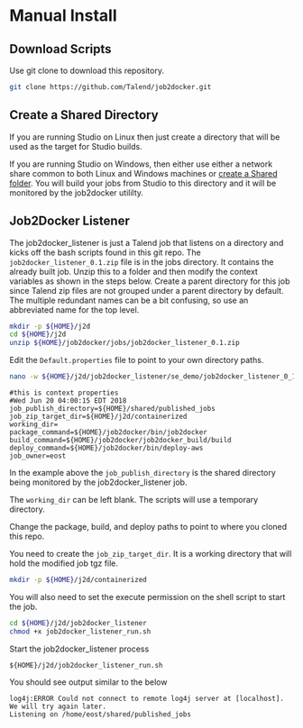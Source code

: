 # Manual Install

## Download Scripts

Use git clone to download this repository.

````bash
git clone https://github.com/Talend/job2docker.git
````

## Create a Shared Directory

If you are running Studio on Linux then just create a directory that will be used as the target for Studio builds.

If you are running Studio on Windows, then either use either a network share common to both Linux and Windows machines
or [create a Shared folder](vm_shared_folder.md).
You will build your jobs from Studio to this directory and it will be monitored by the job2docker utililty.

## Job2Docker Listener

The job2docker_listener is just a Talend job that listens on a directory and kicks off the bash scripts found in this git repo.
The `job2docker_listener_0.1.zip` file is in the jobs directory.  It contains the already built job.
Unzip this to a folder and then modify the context variables as shown in the steps below.
Create a parent directory for this job since Talend zip files are not grouped under a parent directory by default.
The multiple redundant names can be a bit confusing, so use an abbreviated name for the top level.

````bash
mkdir -p ${HOME}/j2d
cd ${HOME}/j2d
unzip ${HOME}/job2docker/jobs/job2docker_listener_0.1.zip
````

Edit the `Default.properties` file to point to your own directory paths.

````bash
nano -w ${HOME}/j2d/job2docker_listener/se_demo/job2docker_listener_0_1/contexts/Default.properties
````

````
#this is context properties
#Wed Jun 20 04:00:15 EDT 2018
job_publish_directory=${HOME}/shared/published_jobs
job_zip_target_dir=${HOME}/j2d/containerized
working_dir=
package_command=${HOME}/job2docker/bin/job2docker
build_command=${HOME}/job2docker/job2docker_build/build
deploy_command=${HOME}/job2docker/bin/deploy-aws
job_owner=eost
````

In the example above the `job_publish_directory` is the shared directory being monitored by the job2docker_listener job.

The `working_dir` can be left blank.  The scripts will use a temporary directory.

Change the package, build, and deploy paths to point to where you cloned this repo.

You need to create the `job_zip_target_dir`.  It is a working directory that will hold the modified job tgz file.

````bash
mkdir -p ${HOME}/j2d/containerized
````

You will also need to set the execute permission on the shell script to start the job.

````bash
cd ${HOME}/j2d/job2docker_listener
chmod +x job2docker_listener_run.sh
````

Start the job2docker_listener process

````
${HOME}/j2d/job2docker_listener_run.sh
````

You should see output similar to the below

````
log4j:ERROR Could not connect to remote log4j server at [localhost]. We will try again later.
Listening on /home/eost/shared/published_jobs
````
